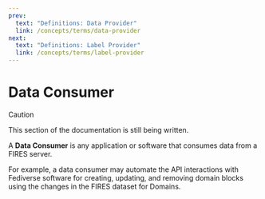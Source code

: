 ```yaml
---
prev:
  text: "Definitions: Data Provider"
  link: /concepts/terms/data-provider
next:
  text: "Definitions: Label Provider"
  link: /concepts/terms/label-provider
---
```


# Data Consumer

> [!CAUTION]
> This section of the documentation is still being written.

A **Data Consumer** is any application or software that consumes data from a FIRES server.

For example, a data consumer may automate the API interactions with Fediverse software for creating, updating, and removing domain blocks using the changes in the FIRES dataset for Domains.
